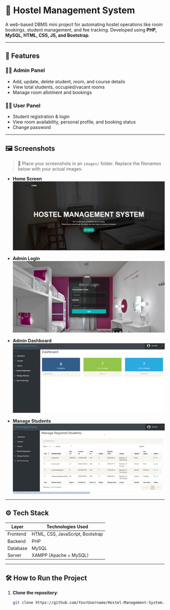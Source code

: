 # 🏡 Hostel Management System

A web-based DBMS mini project for automating hostel operations like room bookings, student management, and fee tracking. Developed using **PHP, MySQL, HTML, CSS, JS, and Bootstrap**.

---

## 📌 Features

### 🧑‍💼 Admin Panel
- Add, update, delete student, room, and course details
- View total students, occupied/vacant rooms
- Manage room allotment and bookings

### 👨‍🎓 User Panel
- Student registration & login
- View room availability, personal profile, and booking status
- Change password

---

## 🖼️ Screenshots

> 📁 Place your screenshots in an `images/` folder. Replace the filenames below with your actual images.

- **Home Screen**  
  ![](https://github.com/Manujk-123/Hostel-Management-System/blob/5528e1955b93df90998ce232fa6c476d7c1dbed3/screenshots/home%20page.png)

- **Admin Login**  
  ![](https://github.com/Manujk-123/Hostel-Management-System/blob/5528e1955b93df90998ce232fa6c476d7c1dbed3/screenshots/Admin%20login.png)

- **Admin Dashboard**  
  ![](https://github.com/Manujk-123/Hostel-Management-System/blob/5528e1955b93df90998ce232fa6c476d7c1dbed3/screenshots/Admin%20dashboard.png)

- **Manage Students**  
  ![](https://github.com/Manujk-123/Hostel-Management-System/blob/5528e1955b93df90998ce232fa6c476d7c1dbed3/screenshots/manage%20student.png)

---

## ⚙️ Tech Stack

| Layer      | Technologies Used                |
|------------|----------------------------------|
| Frontend   | HTML, CSS, JavaScript, Bootstrap |
| Backend    | PHP                              |
| Database   | MySQL                            |
| Server     | XAMPP (Apache + MySQL)           |

---

## 🛠️ How to Run the Project

1. **Clone the repository**:
   ```bash
   git clone https://github.com/YourUsername/Hostel-Management-System.git
